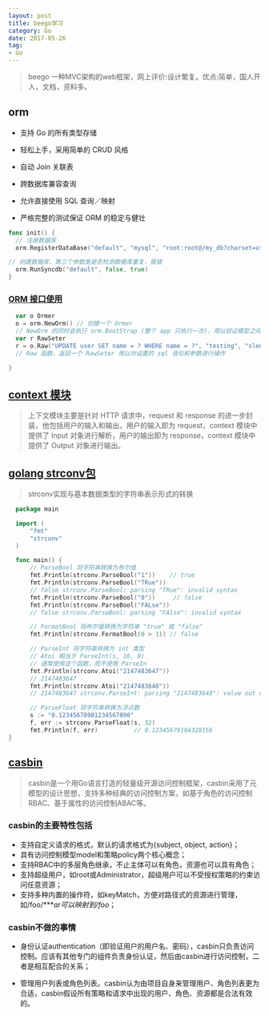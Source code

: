 ```yaml
---
layout: post
title: beego学习
category: Go
date: 2017-05-26
tag: 
- Go
---
```


> beego 一种MVC架构的web框架，网上评价:设计繁复。优点:简单，国人开人，文档，资料多。

<!-- more -->

## orm

- 支持 Go 的所有类型存储

- 轻松上手，采用简单的 CRUD 风格

- 自动 Join 关联表

- 跨数据库兼容查询

- 允许直接使用 SQL 查询／映射

- 严格完整的测试保证 ORM 的稳定与健壮

```go
func init() {
  // 注册数据库
  orm.RegisterDataBase("default", "mysql", "root:root@/my_db?charset=utf8", 30)

// 创建数据库，第三个参数是是否检测数据库重复，报错
  orm.RunSyncdb("default", false, true)
}
```

### [ORM 接口使用](https://beego.me/docs/mvc/model/orm.md)

```go
  var o Ormer
  o = orm.NewOrm() // 创建一个 Ormer
  // NewOrm 的同时会执行 orm.BootStrap (整个 app 只执行一次)，用以验证模型之间的定义并缓存。
  var r RawSeter
  r = o.Raw("UPDATE user SET name = ? WHERE name = ?", "testing", "slene")
  // Raw 函数，返回一个 RawSeter 用以对设置的 sql 语句和参数进行操作

}
```

## [context 模块](https://beego.me/docs/module/context.md)

> 上下文模块主要是针对 HTTP 请求中，request 和 response 的进一步封装，他包括用户的输入和输出，用户的输入即为 request，context 模块中提供了 Input 对象进行解析，用户的输出即为 response，context 模块中提供了 Output 对象进行输出。

##  [golang strconv包](https://golang.org/pkg/strconv/)

> strconv实现与基本数据类型的字符串表示形式的转换

```go
  package main  

  import (  
      "fmt"  
      "strconv"  
  )  

  func main() {  
      // ParseBool 将字符串转换为布尔值
      fmt.Println(strconv.ParseBool("1"))    // true  
      fmt.Println(strconv.ParseBool("TRue"))
      // false strconv.ParseBool: parsing "TRue": invalid syntax  
      fmt.Println(strconv.ParseBool("0"))     // false  
      fmt.Println(strconv.ParseBool("FALse"))  
      // false strconv.ParseBool: parsing "FAlse": invalid syntax  

      // FormatBool 将布尔值转换为字符串 "true" 或 "false"
      fmt.Println(strconv.FormatBool(0 > 1)) // false  

      // ParseInt 将字符串转换为 int 类型
      // Atoi 相当于 ParseInt(s, 10, 0)
      // 通常使用这个函数，而不使用 ParseIn
      fmt.Println(strconv.Atoi("2147483647"))  
      // 2147483647  
      fmt.Println(strconv.Atoi("2147483648"))  
      // 2147483647 strconv.ParseInt: parsing "2147483648": value out of range

      // ParseFloat 将字符串转换为浮点数
      s := "0.12345678901234567890"  
      f, err := strconv.ParseFloat(s, 32)  
      fmt.Println(f, err)          // 0.12345679104328156  
}  
```

## [casbin](https://github.com/casbin/casbin)

>casbin是一个用Go语言打造的轻量级开源访问控制框架，casbin采用了元模型的设计思想，支持多种经典的访问控制方案，如基于角色的访问控制RBAC、基于属性的访问控制ABAC等。

### casbin的主要特性包括

- 支持自定义请求的格式，默认的请求格式为{subject, object, action}；
- 具有访问控制模型model和策略policy两个核心概念；
- 支持RBAC中的多层角色继承，不止主体可以有角色，资源也可以具有角色；
- 支持超级用户，如root或Administrator，超级用户可以不受授权策略的约束访问任意资源；
- 支持多种内置的操作符，如keyMatch，方便对路径式的资源进行管理，如/foo/****ar可以映射到/foo*；

### casbin不做的事情

- 身份认证authentication（即验证用户的用户名、密码），casbin只负责访问控制。应该有其他专门的组件负责身份认证，然后由casbin进行访问控制，二者是相互配合的关系；

- 管理用户列表或角色列表。casbin认为由项目自身来管理用户、角色列表更为合适，casbin假设所有策略和请求中出现的用户、角色、资源都是合法有效的。

